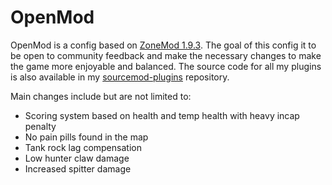 # OpenMod

OpenMod is a config based on [ZoneMod 1.9.3](https://github.com/SirPlease/ZoneMod). The goal of this config it to be open to community feedback
and make the necessary changes to make the game more enjoyable and balanced. The source code for all my plugins is also available in my [sourcemod-plugins](https://github.com/LuckyServ/sourcemod-plugins) repository.  
  
Main changes include but are not limited to:  
  
- Scoring system based on health and temp health with heavy incap penalty
- No pain pills found in the map
- Tank rock lag compensation
- Low hunter claw damage
- Increased spitter damage
